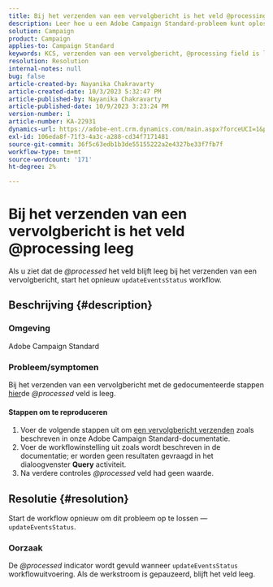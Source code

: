 ```yaml
---
title: Bij het verzenden van een vervolgbericht is het veld @processing leeg
description: Leer hoe u een Adobe Campaign Standard-probleem kunt oplossen waarbij het @processing-veld leeg blijft wanneer u een vervolgbericht verzendt. Start de workflow opnieuw.
solution: Campaign
product: Campaign
applies-to: Campaign Standard
keywords: KCS, verzenden van een vervolgbericht, @processing field is leeg, ACS, opnieuw beginnen werkstroom
resolution: Resolution
internal-notes: null
bug: false
article-created-by: Nayanika Chakravarty
article-created-date: 10/3/2023 5:32:47 PM
article-published-by: Nayanika Chakravarty
article-published-date: 10/9/2023 3:23:24 PM
version-number: 1
article-number: KA-22931
dynamics-url: https://adobe-ent.crm.dynamics.com/main.aspx?forceUCI=1&pagetype=entityrecord&etn=knowledgearticle&id=5fdf94d8-1262-ee11-be6e-6045bd006b3d
exl-id: 106eda8f-71f3-4a3c-a288-cd34f7171481
source-git-commit: 36f5c63edb1b3de55155222a2e4327be33f7fb7f
workflow-type: tm+mt
source-wordcount: '171'
ht-degree: 2%

---
```


# Bij het verzenden van een vervolgbericht is het veld @processing leeg


Als u ziet dat de *@processed* het veld blijft leeg bij het verzenden van een vervolgbericht, start het opnieuw `updateEventsStatus` workflow.

## Beschrijving {#description}


### Omgeving

Adobe Campaign Standard

### Probleem/symptomen

Bij het verzenden van een vervolgbericht met de gedocumenteerde stappen [hier](https://experienceleague.adobe.com/docs/campaign-standard/using/communication-channels/transactional-messaging/follow-up-messages.html?lang=en#sending-a-follow-up-message)de *@processed* veld is leeg.

#### <b>Stappen om te reproduceren</b>

1. Voer de volgende stappen uit om [een vervolgbericht verzenden](https://experienceleague.adobe.com/docs/campaign-standard/using/communication-channels/transactional-messaging/follow-up-messages.html?lang=en#sending-a-follow-up-message) zoals beschreven in onze Adobe Campaign Standard-documentatie.
2. Voer de workflowinstelling uit zoals wordt beschreven in de documentatie; er worden geen resultaten gevraagd in het dialoogvenster <b>Query</b> activiteit.
3. Na verdere controles *@processed* veld had geen waarde.



## Resolutie {#resolution}


Start de workflow opnieuw om dit probleem op te lossen — `updateEventsStatus`.

### Oorzaak

De *@processed* indicator wordt gevuld wanneer `updateEventsStatus` workflowuitvoering. Als de werkstroom is gepauzeerd, blijft het veld leeg.
